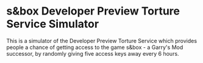 # s&box Developer Preview Torture Service Simulator
This is a simulator of the Developer Preview Torture Service which provides people a chance of getting access to the game s&amp;box - a Garry's Mod successor, by randomly giving five access keys away every 6 hours. 
